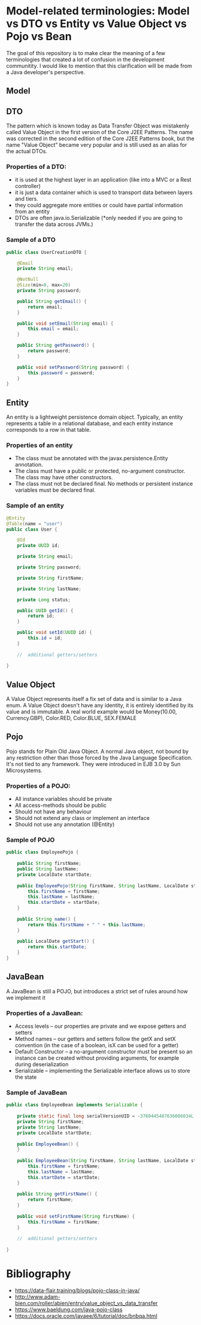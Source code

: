 # Model-related terminologies: Model vs DTO vs Entity vs Value Object vs Pojo vs Bean

The goal of this repository is to make clear the meaning of a few terminologies that created a lot of confusion in the development communitity. 
I would like to mention that this clarification will be made from a Java developer's perspective.

## Model

## DTO
The pattern which is known today as Data Transfer Object was mistakenly called Value Object in the first version of the Core J2EE Patterns. The name was corrected in the second edition of the Core J2EE Patterns book, but the name "Value Object" became very popular and is still used as an alias for the actual DTOs.

### Properties of a DTO:
* it is used at the highest layer in an application (like into a MVC or a Rest controller)  
* it is just a data container which is used to transport data between layers and tiers.
* they could aggregate more entities or could have partial information from an entity
* DTOs are often java.io.Serializable (*only needed if you are going to transfer the data across JVMs.)

### Sample of a DTO

```java
public class UserCreationDTO {

    @Email
    private String email;

    @NotNull
    @Size(min=8, max=20)
    private String password;

    public String getEmail() {
        return email;
    }

    public void setEmail(String email) {
        this.email = email;
    }

    public String getPassword() {
        return password;
    }

    public void setPassword(String password) {
        this.password = password;
    }
}
```

## Entity
An entity is a lightweight persistence domain object. Typically, an entity represents a table in a relational database, and each entity instance corresponds to a row in that table.

### Properties of an entity
* The class must be annotated with the javax.persistence.Entity annotation.
* The class must have a public or protected, no-argument constructor. The class may have other constructors.
* The class must not be declared final. No methods or persistent instance variables must be declared final.

### Sample of an entity

```java
@Entity
@Table(name = "user")
public class User {

    @Id
    private UUID id;

    private String email;

    private String password;

    private String firstName;

    private String lastName;

    private Long status;

    public UUID getId() {
        return id;
    }

    public void setId(UUID id) {
        this.id = id;
    }
    
    //  additional getters/setters
    
}
```

## Value Object

A Value Object represents itself a fix set of data and is similar to a Java enum. A Value Object doesn't have any identity, it is entirely identified by its value and is immutable. A real world example would be Money(10.00, Currency.GBP), Color.RED, Color.BLUE, SEX.FEMALE 

## Pojo

Pojo stands for Plain Old Java Object. 
A normal Java object, not bound by any restriction other than those forced by the Java Language Specification. It's not tied to any framework. They were introduced in EJB 3.0 by Sun Microsystems.

### Properties of a POJO:
* All instance variables should be private
* All access-methods should be public
* Should not have any behaviour
* Should not extend any class or implement an interface
* Should not use any annotation (@Entity)

### Sample of POJO
```java
public class EmployeePojo {
 
    public String firstName;
    public String lastName;
    private LocalDate startDate;
 
    public EmployeePojo(String firstName, String lastName, LocalDate startDate) {
        this.firstName = firstName;
        this.lastName = lastName;
        this.startDate = startDate;
    }
 
    public String name() {
        return this.firstName + " " + this.lastName;
    }
 
    public LocalDate getStart() {
        return this.startDate;
    }
}
```

## JavaBean

A JavaBean is still a POJO, but introduces a strict set of rules around how we implement it

### Properties of a JavaBean:
* Access levels – our properties are private and we expose getters and setters
* Method names – our getters and setters follow the getX and setX convention (in the case of a boolean, isX can be used for a getter)
* Default Constructor – a no-argument constructor must be present so an instance can be created without providing arguments, for example during deserialization
* Serializable – implementing the Serializable interface allows us to store the state

### Sample of JavaBean
```java
public class EmployeeBean implements Serializable {
 
    private static final long serialVersionUID = -3760445487636086034L;
    private String firstName;
    private String lastName;
    private LocalDate startDate;
 
    public EmployeeBean() {
    }
 
    public EmployeeBean(String firstName, String lastName, LocalDate startDate) {
        this.firstName = firstName;
        this.lastName = lastName;
        this.startDate = startDate;
    }
 
    public String getFirstName() {
        return firstName;
    }
 
    public void setFirstName(String firstName) {
        this.firstName = firstName;
    }
 
    //  additional getters/setters
 
}
```

# Bibliography
* https://data-flair.training/blogs/pojo-class-in-java/
* http://www.adam-bien.com/roller/abien/entry/value_object_vs_data_transfer
* https://www.baeldung.com/java-pojo-class
* https://docs.oracle.com/javaee/6/tutorial/doc/bnbqa.html
